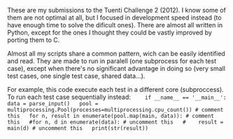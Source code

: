 These are my submissions to the Tuenti Challenge 2 (2012).
I know some of them are not optimal at all, but I focused in development speed instead (to have enough time to solve the dificult ones).
There are almost all written in Python, except for the ones I thought they could be vastly improved by porting them to C.

Almost all my scripts share a common pattern, wich can be easily identified and read.
They are made to run in paralell (one subprocess for each test case), except when there's no significant advantage in doing so (very small test cases, one single test case, shared data...).

For example, this code execute each test in a different core (subproccess). To run each test case sequentially instead:
`    if __name__ == '__main__':  
        data = parse_input()  
        pool = multiprocessing.Pool(processes=multiprocessing.cpu_count()) # comment this  
        for n, result in enumerate(pool.map(main, data)): # comment this  
        #for n, d in enumerate(data): # uncomment this  
        #    result = main(d) # uncomment this  
            print(str(result))`